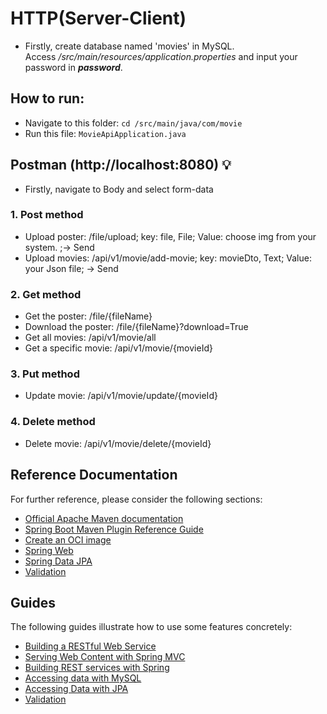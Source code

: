 # HTTP(Server-Client)
 
- Firstly, create database named 'movies' in MySQL. <br />
Access _/src/main/resources/application.properties_ and input your password in **_password_**.

## How to run:
- Navigate to this folder: `cd /src/main/java/com/movie`
- Run this file: `MovieApiApplication.java`

## Postman (http://localhost:8080) :bulb:
* Firstly, navigate to Body and select form-data
### 1. **Post** method
- Upload poster: /file/upload; key: file, File; Value: choose img from your system. ;-> Send
- Upload movies: /api/v1/movie/add-movie; key: movieDto, Text; Value: your Json file; -> Send
### 2. **Get** method
- Get the poster: /file/{fileName}
- Download the poster: /file/{fileName}?download=True
- Get all movies: /api/v1/movie/all
- Get a specific movie: /api/v1/movie/{movieId}
### 3. **Put** method
- Update movie: /api/v1/movie/update/{movieId}
### 4. **Delete** method
- Delete movie: /api/v1/movie/delete/{movieId}

## Reference Documentation
For further reference, please consider the following sections:

* [Official Apache Maven documentation](https://maven.apache.org/guides/index.html)
* [Spring Boot Maven Plugin Reference Guide](https://docs.spring.io/spring-boot/docs/3.3.0/maven-plugin/reference/html/)
* [Create an OCI image](https://docs.spring.io/spring-boot/docs/3.3.0/maven-plugin/reference/html/#build-image)
* [Spring Web](https://docs.spring.io/spring-boot/docs/3.3.0/reference/htmlsingle/index.html#web)
* [Spring Data JPA](https://docs.spring.io/spring-boot/docs/3.3.0/reference/htmlsingle/index.html#data.sql.jpa-and-spring-data)
* [Validation](https://docs.spring.io/spring-boot/docs/3.3.0/reference/htmlsingle/index.html#io.validation)

## Guides
The following guides illustrate how to use some features concretely:

* [Building a RESTful Web Service](https://spring.io/guides/gs/rest-service/)
* [Serving Web Content with Spring MVC](https://spring.io/guides/gs/serving-web-content/)
* [Building REST services with Spring](https://spring.io/guides/tutorials/rest/)
* [Accessing data with MySQL](https://spring.io/guides/gs/accessing-data-mysql/)
* [Accessing Data with JPA](https://spring.io/guides/gs/accessing-data-jpa/)
* [Validation](https://spring.io/guides/gs/validating-form-input/)


